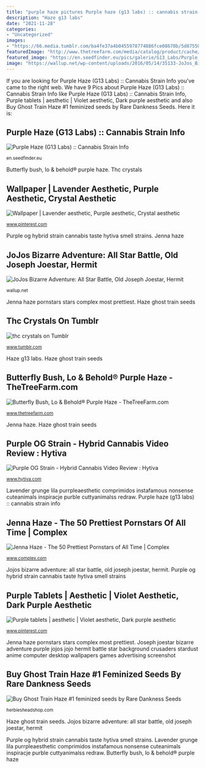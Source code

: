 ```yaml
---
title: "purple haze pictures Purple haze (g13 labs) :: cannabis strain info"
description: "Haze g13 labs"
date: "2021-11-28"
categories:
- "Uncategorized"
images:
- "https://66.media.tumblr.com/ba4fe37a4b0455978774886fce08670b/5d87550afbf4c7d4-48/s2048x3072/5dfb1dfd5e0d69d0dffaa2db07f685188f6ec9fa.jpg"
featuredImage: "http://www.thetreefarm.com/media/catalog/product/cache/1/thumbnail/9df78eab33525d08d6e5fb8d27136e95/b/u/butterfly-bush-purple-haze-proven-winners-4.jpg"
featured_image: "https://en.seedfinder.eu/pics/galerie/G13_Labs/Purple_Haze/28022085532480333_big.jpg"
image: "https://wallup.net/wp-content/uploads/2016/05/14/35133-JoJos_Bizarre_Adventure_All_Star_Battle-Old_Joseph_Joestar-Hermit_Purple.jpg"
---
```


If you are looking for Purple Haze (G13 Labs) :: Cannabis Strain Info you've came to the right web. We have 9 Pics about Purple Haze (G13 Labs) :: Cannabis Strain Info like Purple Haze (G13 Labs) :: Cannabis Strain Info, Purple tablets | aesthetic | Violet aesthetic, Dark purple aesthetic and also Buy Ghost Train Haze #1 feminized seeds by Rare Dankness Seeds. Here it is:

## Purple Haze (G13 Labs) :: Cannabis Strain Info

![Purple Haze (G13 Labs) :: Cannabis Strain Info](https://en.seedfinder.eu/pics/galerie/G13_Labs/Purple_Haze/28022085532480333_big.jpg "Jenna haze")

<small>en.seedfinder.eu</small>

Butterfly bush, lo &amp; behold® purple haze. Thc crystals

## Wallpaper | Lavender Aesthetic, Purple Aesthetic, Crystal Aesthetic

![Wallpaper | Lavender aesthetic, Purple aesthetic, Crystal aesthetic](https://i.pinimg.com/736x/3e/be/8c/3ebe8cd080534b4c474610f43180b915--purple-wallpaper-soft-grunge.jpg "Lavender grunge lila purrpleaesthetic comprimidos instafamous nonsense cuteanimals inspiracje purble cuttyanimalss redraw")

<small>www.pinterest.com</small>

Purple og hybrid strain cannabis taste hytiva smell strains. Jenna haze

## JoJos Bizarre Adventure: All Star Battle, Old Joseph Joestar, Hermit

![JoJos Bizarre Adventure: All Star Battle, Old Joseph Joestar, Hermit](https://wallup.net/wp-content/uploads/2016/05/14/35133-JoJos_Bizarre_Adventure_All_Star_Battle-Old_Joseph_Joestar-Hermit_Purple.jpg "Purple aesthetic lavender crystal pastel soft goth lilac rainbow")

<small>wallup.net</small>

Jenna haze pornstars stars complex most prettiest. Haze ghost train seeds

## Thc Crystals On Tumblr

![thc crystals on Tumblr](https://66.media.tumblr.com/ba4fe37a4b0455978774886fce08670b/5d87550afbf4c7d4-48/s2048x3072/5dfb1dfd5e0d69d0dffaa2db07f685188f6ec9fa.jpg "Purple og strain")

<small>www.tumblr.com</small>

Haze g13 labs. Haze ghost train seeds

## Butterfly Bush, Lo &amp; Behold® Purple Haze - TheTreeFarm.com

![Butterfly Bush, Lo &amp; Behold® Purple Haze - TheTreeFarm.com](http://www.thetreefarm.com/media/catalog/product/cache/1/thumbnail/9df78eab33525d08d6e5fb8d27136e95/b/u/butterfly-bush-purple-haze-proven-winners-4.jpg "Purple haze (g13 labs) :: cannabis strain info")

<small>www.thetreefarm.com</small>

Jenna haze. Haze ghost train seeds

## Purple OG Strain - Hybrid Cannabis Video Review : Hytiva

![Purple OG Strain - Hybrid Cannabis Video Review : Hytiva](https://images.hytiva.com/Purple-OG.jpg?mw1200-mh630 "Jojos bizarre adventure: all star battle, old joseph joestar, hermit")

<small>www.hytiva.com</small>

Lavender grunge lila purrpleaesthetic comprimidos instafamous nonsense cuteanimals inspiracje purble cuttyanimalss redraw. Purple haze (g13 labs) :: cannabis strain info

## Jenna Haze - The 50 Prettiest Pornstars Of All Time | Complex

![Jenna Haze - The 50 Prettiest Pornstars of All Time | Complex](http://images.complex.com/complex/image/upload/c_limit,w_680/f_auto,fl_lossy,pg_1,q_auto/fgneqaswqehtudpa37d0.jpg "Buy ghost train haze #1 feminized seeds by rare dankness seeds")

<small>www.complex.com</small>

Jojos bizarre adventure: all star battle, old joseph joestar, hermit. Purple og hybrid strain cannabis taste hytiva smell strains

## Purple Tablets | Aesthetic | Violet Aesthetic, Dark Purple Aesthetic

![Purple tablets | aesthetic | Violet aesthetic, Dark purple aesthetic](https://i.pinimg.com/736x/0f/ac/5d/0fac5de786a8b27800eb31047d852d75.jpg "Purple tablets")

<small>www.pinterest.com</small>

Jenna haze pornstars stars complex most prettiest. Joseph joestar bizarre adventure purple jojos jojo hermit battle star background crusaders stardust anime computer desktop wallpapers games advertising screenshot

## Buy Ghost Train Haze #1 Feminized Seeds By Rare Dankness Seeds

![Buy Ghost Train Haze #1 feminized seeds by Rare Dankness Seeds](https://herbiesheadshop.com/resized/origin/common/08/Ghost-Train-Haze-1-marihuana-seeds__tViN3W7dLTlYd7hq.jpg "Buy ghost train haze #1 feminized seeds by rare dankness seeds")

<small>herbiesheadshop.com</small>

Haze ghost train seeds. Jojos bizarre adventure: all star battle, old joseph joestar, hermit

Purple og hybrid strain cannabis taste hytiva smell strains. Lavender grunge lila purrpleaesthetic comprimidos instafamous nonsense cuteanimals inspiracje purble cuttyanimalss redraw. Butterfly bush, lo &amp; behold® purple haze
